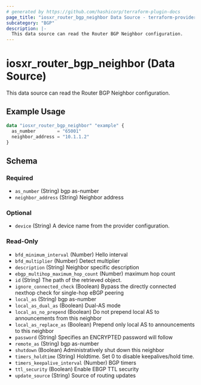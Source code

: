 ```yaml
---
# generated by https://github.com/hashicorp/terraform-plugin-docs
page_title: "iosxr_router_bgp_neighbor Data Source - terraform-provider-iosxr"
subcategory: "BGP"
description: |-
  This data source can read the Router BGP Neighbor configuration.
---
```


# iosxr_router_bgp_neighbor (Data Source)

This data source can read the Router BGP Neighbor configuration.

## Example Usage

```terraform
data "iosxr_router_bgp_neighbor" "example" {
  as_number        = "65001"
  neighbor_address = "10.1.1.2"
}
```

<!-- schema generated by tfplugindocs -->
## Schema

### Required

- `as_number` (String) bgp as-number
- `neighbor_address` (String) Neighbor address

### Optional

- `device` (String) A device name from the provider configuration.

### Read-Only

- `bfd_minimum_interval` (Number) Hello interval
- `bfd_multiplier` (Number) Detect multiplier
- `description` (String) Neighbor specific description
- `ebgp_multihop_maximum_hop_count` (Number) maximum hop count
- `id` (String) The path of the retrieved object.
- `ignore_connected_check` (Boolean) Bypass the directly connected nexthop check for single-hop eBGP peering
- `local_as` (String) bgp as-number
- `local_as_dual_as` (Boolean) Dual-AS mode
- `local_as_no_prepend` (Boolean) Do not prepend local AS to announcements from this neighbor
- `local_as_replace_as` (Boolean) Prepend only local AS to announcements to this neighbor
- `password` (String) Specifies an ENCRYPTED password will follow
- `remote_as` (String) bgp as-number
- `shutdown` (Boolean) Administratively shut down this neighbor
- `timers_holdtime` (String) Holdtime. Set 0 to disable keepalives/hold time.
- `timers_keepalive_interval` (Number) BGP timers
- `ttl_security` (Boolean) Enable EBGP TTL security
- `update_source` (String) Source of routing updates


